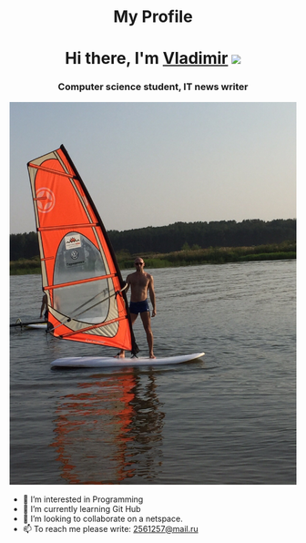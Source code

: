 
<h1 align="center">My Profile

<h1 align="center">Hi there, I'm <a href="target="_blank">Vladimir</a> 
<img src="https://github.com/blackcater/blackcater/raw/main/images/Hi.gif" height="32"/></h1>
<h3 align="center">Computer science student, IT news writer</h3>

![Its me ](IMG.jpeg)

- 👀 I’m interested in Programming
- 🌱 I’m currently learning Git Hub
- 💞️ I’m looking to collaborate on a netspace.
- 📫 To reach me please write: 2561257@mail.ru